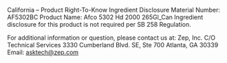  
 
 
California – Product Right-To-Know Ingredient Disclosure 
Material Number: AF5302BC 
Product Name: Afco 5302 Hd 2000 265Gl_Can 
Ingredient disclosure for this product is not required per SB 258 Regulation. 
 
For additional information or question, please contact us at: 
Zep, Inc. 
C/O Technical Services 
3330 Cumberland Blvd. SE, Ste 700 
Atlanta, GA 30339 
Email: asktech@zep.com 
 
 
 
 
